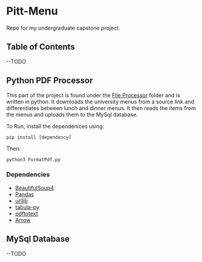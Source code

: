 # Pitt-Menu
Repo for my undergraduate capstone project.

## Table of Contents 
--TODO
## Python PDF Processor
This part of the project is found under the [File Processor](https://github.com/Jta26/Menu-Parser/tree/master/FileProcessor) folder and is written in python. It downloads the university menus from a source link and differentiates between lunch and dinner menus. It then reads the items from the menus and uploads them to the MySql database.

To Run, install the dependenices using:

`pip install [dependency]`

Then:

`python3 FormatPdf.py`


### Dependencies
- [BeautifulSoup4](https://pypi.org/project/beautifulsoup4/)
- [Pandas](https://pandas.pydata.org/)
- [urllib](https://docs.python.org/3/library/urllib.html)
- [tabula-py](https://github.com/chezou/tabula-py)
- [pdftotext](https://pypi.org/project/pdftotext/)
- [Arrow](https://github.com/crsmithdev/arrow)

## MySql Database
--TODO
